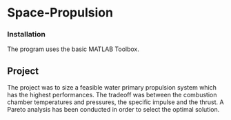 # Space-Propulsion
### Installation
The program uses the basic MATLAB Toolbox.

## Project
The project was to size a feasible water primary propulsion system which has the highest performances. The tradeoff was between the combustion chamber temperatures and pressures, the specific impulse and the thrust. A Pareto analysis has been conducted in order to select the optimal solution.
